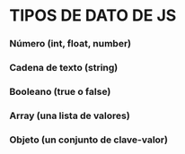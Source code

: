 # TIPOS DE DATO DE JS 

 ### Número (int, float, number)
 ### Cadena de texto (string)
 ### Booleano (true o false)
 ### Array (una lista de valores)
 ### Objeto (un conjunto de clave-valor)
 
